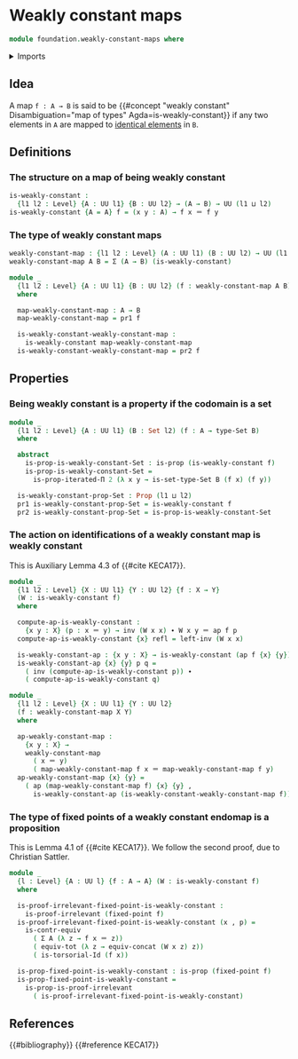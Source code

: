 # Weakly constant maps

```agda
module foundation.weakly-constant-maps where
```

<details><summary>Imports</summary>

```agda
open import foundation.action-on-identifications-functions
open import foundation.dependent-pair-types
open import foundation.fixed-points-endofunctions
open import foundation.identity-types
open import foundation.iterated-dependent-product-types
open import foundation.universe-levels

open import foundation-core.contractible-types
open import foundation-core.functoriality-dependent-pair-types
open import foundation-core.propositions
open import foundation-core.sets
open import foundation-core.torsorial-type-families
```

</details>

## Idea

A map `f : A → B` is said to be
{{#concept "weakly constant" Disambiguation="map of types" Agda=is-weakly-constant}}
if any two elements in `A` are mapped to
[identical elements](foundation-core.identity-types.md) in `B`.

## Definitions

### The structure on a map of being weakly constant

```agda
is-weakly-constant :
  {l1 l2 : Level} {A : UU l1} {B : UU l2} → (A → B) → UU (l1 ⊔ l2)
is-weakly-constant {A = A} f = (x y : A) → f x ＝ f y
```

### The type of weakly constant maps

```agda
weakly-constant-map : {l1 l2 : Level} (A : UU l1) (B : UU l2) → UU (l1 ⊔ l2)
weakly-constant-map A B = Σ (A → B) (is-weakly-constant)

module _
  {l1 l2 : Level} {A : UU l1} {B : UU l2} (f : weakly-constant-map A B)
  where

  map-weakly-constant-map : A → B
  map-weakly-constant-map = pr1 f

  is-weakly-constant-weakly-constant-map :
    is-weakly-constant map-weakly-constant-map
  is-weakly-constant-weakly-constant-map = pr2 f
```

## Properties

### Being weakly constant is a property if the codomain is a set

```agda
module _
  {l1 l2 : Level} {A : UU l1} (B : Set l2) (f : A → type-Set B)
  where

  abstract
    is-prop-is-weakly-constant-Set : is-prop (is-weakly-constant f)
    is-prop-is-weakly-constant-Set =
      is-prop-iterated-Π 2 (λ x y → is-set-type-Set B (f x) (f y))

  is-weakly-constant-prop-Set : Prop (l1 ⊔ l2)
  pr1 is-weakly-constant-prop-Set = is-weakly-constant f
  pr2 is-weakly-constant-prop-Set = is-prop-is-weakly-constant-Set
```

### The action on identifications of a weakly constant map is weakly constant

This is Auxiliary Lemma 4.3 of {{#cite KECA17}}.

```agda
module _
  {l1 l2 : Level} {X : UU l1} {Y : UU l2} {f : X → Y}
  (W : is-weakly-constant f)
  where

  compute-ap-is-weakly-constant :
    {x y : X} (p : x ＝ y) → inv (W x x) ∙ W x y ＝ ap f p
  compute-ap-is-weakly-constant {x} refl = left-inv (W x x)

  is-weakly-constant-ap : {x y : X} → is-weakly-constant (ap f {x} {y})
  is-weakly-constant-ap {x} {y} p q =
    ( inv (compute-ap-is-weakly-constant p)) ∙
    ( compute-ap-is-weakly-constant q)

module _
  {l1 l2 : Level} {X : UU l1} {Y : UU l2}
  (f : weakly-constant-map X Y)
  where

  ap-weakly-constant-map :
    {x y : X} →
    weakly-constant-map
      ( x ＝ y)
      ( map-weakly-constant-map f x ＝ map-weakly-constant-map f y)
  ap-weakly-constant-map {x} {y} =
    ( ap (map-weakly-constant-map f) {x} {y} ,
      is-weakly-constant-ap (is-weakly-constant-weakly-constant-map f))
```

### The type of fixed points of a weakly constant endomap is a proposition

This is Lemma 4.1 of {{#cite KECA17}}. We follow the second proof, due to
Christian Sattler.

```agda
module _
  {l : Level} {A : UU l} {f : A → A} (W : is-weakly-constant f)
  where

  is-proof-irrelevant-fixed-point-is-weakly-constant :
    is-proof-irrelevant (fixed-point f)
  is-proof-irrelevant-fixed-point-is-weakly-constant (x , p) =
    is-contr-equiv
      ( Σ A (λ z → f x ＝ z))
      ( equiv-tot (λ z → equiv-concat (W x z) z))
      ( is-torsorial-Id (f x))

  is-prop-fixed-point-is-weakly-constant : is-prop (fixed-point f)
  is-prop-fixed-point-is-weakly-constant =
    is-prop-is-proof-irrelevant
      ( is-proof-irrelevant-fixed-point-is-weakly-constant)
```

## References

{{#bibliography}} {{#reference KECA17}}
